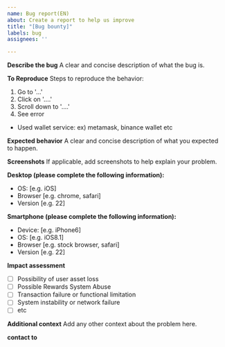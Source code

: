 ```yaml
---
name: Bug report(EN)
about: Create a report to help us improve
title: "[Bug bounty]"
labels: bug
assignees: ''

---
```


**Describe the bug**
A clear and concise description of what the bug is.

**To Reproduce**
Steps to reproduce the behavior:
1. Go to '...'
2. Click on '....'
3. Scroll down to '....'
4. See error

- Used wallet service: ex) metamask, binance wallet etc 

**Expected behavior**
A clear and concise description of what you expected to happen.

**Screenshots**
If applicable, add screenshots to help explain your problem.

**Desktop (please complete the following information):**
 - OS: [e.g. iOS]
 - Browser [e.g. chrome, safari]
 - Version [e.g. 22]

**Smartphone (please complete the following information):**
 - Device: [e.g. iPhone6]
 - OS: [e.g. iOS8.1]
 - Browser [e.g. stock browser, safari]
 - Version [e.g. 22]

**Impact assessment**
- [ ] Possibility of user asset loss
- [ ] Possible Rewards System Abuse
- [ ] Transaction failure or functional limitation
- [ ] System instability or network failure
- [ ] etc

**Additional context**
Add any other context about the problem here.

**contact to**
